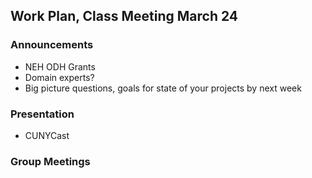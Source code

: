 ## Work Plan, Class Meeting March 24


### Announcements
- NEH ODH Grants
- Domain experts?
- Big picture questions, goals for state of your projects by next week

### Presentation
- CUNYCast

### Group Meetings
